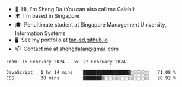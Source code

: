<!---
tan-sd/tan-sd is a ✨ special ✨ repository because its `README.md` (this file) appears on your GitHub profile.
You can click the Preview link to take a look at your changes.
--->
- 👋  Hi, I'm Sheng Da (You can also call me Caleb!)
- 🌍  I'm based in Singapore
- 🎓  Penultimate student at Singapore Management University, Information Systems
- 🖥️  See my portfolio at [tan-sd.github.io](https://tan-sd.github.io/)
- 📫  Contact me at [shengdatan@gmail.com](mailto:shengdatan@gmail.com)

<!--START_SECTION:waka-->

```txt
From: 15 February 2024 - To: 22 February 2024

JavaScript   1 hr 14 mins    █████████████████▓░░░░░░░   71.08 %
CSS          30 mins         ███████▒░░░░░░░░░░░░░░░░░   28.92 %
```

<!--END_SECTION:waka-->
